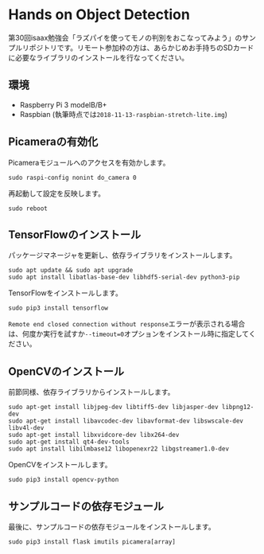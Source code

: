 # Hands on Object Detection

第30回isaax勉強会「ラズパイを使ってモノの判別をおこなってみよう」のサンプルリポジトリです。リモート参加枠の方は、あらかじめお手持ちのSDカードに必要なライブラリのインストールを行なってください。

## 環境

- Raspberry Pi 3 modelB/B+
- Raspbian (執筆時点では`2018-11-13-raspbian-stretch-lite.img`)

## Picameraの有効化

Picameraモジュールへのアクセスを有効かします。

```
sudo raspi-config nonint do_camera 0
```

再起動して設定を反映します。

```
sudo reboot
```

## TensorFlowのインストール

パッケージマネージャを更新し、依存ライブラリをインストールします。

```
sudo apt update && sudo apt upgrade
sudo apt install libatlas-base-dev libhdf5-serial-dev python3-pip
```

TensorFlowをインストールします。

```
sudo pip3 install tensorflow
```

`Remote end closed connection without response`エラーが表示される場合は、何度か実行を試すか`--timeout=0`オプションをインストール時に指定してください。

## OpenCVのインストール

前節同様、依存ライブラリからインストールします。

```
sudo apt-get install libjpeg-dev libtiff5-dev libjasper-dev libpng12-dev
sudo apt-get install libavcodec-dev libavformat-dev libswscale-dev libv4l-dev
sudo apt-get install libxvidcore-dev libx264-dev
sudo apt-get install qt4-dev-tools
sudo apt install libilmbase12 libopenexr22 libgstreamer1.0-dev
```

OpenCVをインストールします。

```
sudo pip3 install opencv-python
```

## サンプルコードの依存モジュール

最後に、サンプルコードの依存モジュールをインストールします。

```
sudo pip3 install flask imutils picamera[array]
```